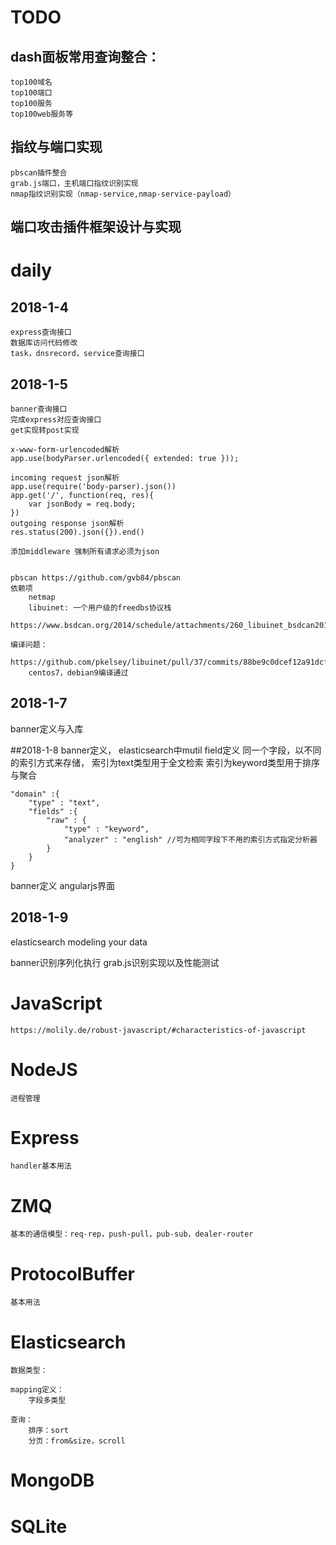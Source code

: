 # TODO
## dash面板常用查询整合：
    top100域名
    top100端口
    top100服务
    top100web服务等

## 指纹与端口实现
    pbscan插件整合
    grab.js端口，主机端口指纹识别实现
    nmap指纹识别实现（nmap-service,nmap-service-payload）

## 端口攻击插件框架设计与实现

# daily
## 2018-1-4
    express查询接口
    数据库访问代码修改
    task，dnsrecord，service查询接口
    
## 2018-1-5
    banner查询接口
    完成express对应查询接口
    get实现转post实现 

    x-www-form-urlencoded解析 
    app.use(bodyParser.urlencoded({ extended: true })); 
    
    incoming request json解析 
    app.use(require('body-parser).json())
    app.get('/', function(req, res){
        var jsonBody = req.body;
    })
    outgoing response json解析
    res.status(200).json({}).end()

    添加middleware 强制所有请求必须为json


    pbscan https://github.com/gvb84/pbscan
    依赖项
        netmap
        libuinet: 一个用户级的freedbs协议栈
        https://www.bsdcan.org/2014/schedule/attachments/260_libuinet_bsdcan2014.pdf

    编译问题：
        https://github.com/pkelsey/libuinet/pull/37/commits/88be9c0dcef12a91dcfddf42cfbbe6a458992307
        centos7，debian9编译通过

## 2018-1-7
banner定义与入库

##2018-1-8
banner定义，
elasticsearch中mutil field定义
同一个字段，以不同的索引方式来存储，
    索引为text类型用于全文检索
    索引为keyword类型用于排序与聚合

    "domain" :{
        "type" : "text",
        "fields" :{
            "raw" : {
                "type" : "keyword",
                "analyzer" : "english" //可为相同字段下不用的索引方式指定分析器
            }
        }
    }

banner定义
angularjs界面

## 2018-1-9
elasticsearch modeling your data

banner识别序列化执行
grab.js识别实现以及性能测试


# JavaScript
    https://molily.de/robust-javascript/#characteristics-of-javascript
    
# NodeJS
    进程管理

# Express
    handler基本用法

# ZMQ
    基本的通信模型：req-rep，push-pull，pub-sub，dealer-router

# ProtocolBuffer
    基本用法

# Elasticsearch
    数据类型：

    mapping定义：
        字段多类型
        
    查询：
        排序：sort
        分页：from&size，scroll

# MongoDB
# SQLite